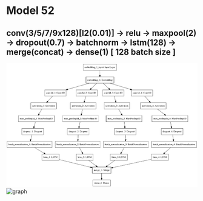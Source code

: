 # Model 52
## conv(3/5/7/9x128)[l2(0.01)] -> relu -> maxpool(2) -> dropout(0.7) -> batchnorm -> lstm(128) -> merge(concat) -> dense(1)  [ 128 batch size ]
![diagram](https://github.com/ayenter/imdb_mud/blob/master/model_52/m52_diagram.png)
![graph](https://github.com/ayenter/imdb_mud/blob/master/model_52/m52_r1_e10_graph.png)